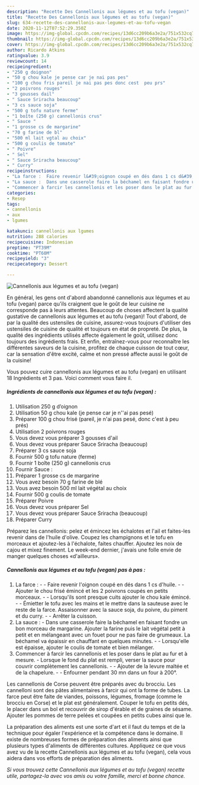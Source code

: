 ```yaml
---
description: "Recette Des Cannellonis aux légumes et au tofu (vegan)"
title: "Recette Des Cannellonis aux légumes et au tofu (vegan)"
slug: 634-recette-des-cannellonis-aux-legumes-et-au-tofu-vegan
date: 2020-11-12T07:52:29.350Z
image: https://img-global.cpcdn.com/recipes/13d6cc209b6a3e2a/751x532cq70/cannellonis-aux-legumes-et-au-tofu-vegan-photo-principale-de-la-recette.jpg
thumbnail: https://img-global.cpcdn.com/recipes/13d6cc209b6a3e2a/751x532cq70/cannellonis-aux-legumes-et-au-tofu-vegan-photo-principale-de-la-recette.jpg
cover: https://img-global.cpcdn.com/recipes/13d6cc209b6a3e2a/751x532cq70/cannellonis-aux-legumes-et-au-tofu-vegan-photo-principale-de-la-recette.jpg
author: Ricardo Atkins
ratingvalue: 3.9
reviewcount: 14
recipeingredient:
- "250 g doignon"
- "50 g chou kale je pense car je nai pas pes"
- "100 g chou fris pareil je nai pas pes donc cest  peu prs"
- "2 poivrons rouges"
- "3 gousses dail"
- " Sauce Sriracha beaucoup"
- "3 cs sauce soja"
- "500 g tofu nature ferme"
- "1 boîte (250 g) cannellonis crus"
- " Sauce "
- "1 grosse cs de margarine"
- "70 g farine de bl"
- "500 ml lait vgtal au choix"
- "500 g coulis de tomate"
- " Poivre"
- " Sel"
- " Sauce Sriracha beaucoup"
- " Curry"
recipeinstructions:
- "La farce :  Faire revenir l&#39;oignon coupé en dés dans 1 cs d&#39;huile.  Ajouter le chou frisé émincé et les 2 poivrons coupés en petits morceaux.  Lorsqu&#39;ils sont presque cuits ajouter le chou kale émincé.  Émietter le tofu avec les mains et le mettre dans la sauteuse avec le reste de la farce. Assaisonner avec la sauce soja, du poivre, du piment et du curry.  Arrêter la cuisson."
- "La sauce :  Dans une casserole faire la béchamel en faisant fondre un bon morceau de margarine. Ajouter la farine puis le lait végétal petit à petit et en mélangeant avec un fouet pour ne pas faire de grumeaux. La béchamel va épaissir en chauffant en quelques minutes.  Lorsqu&#39;elle est épaisse, ajouter le coulis de tomate et bien mélanger."
- "Commencer à farcir les cannellonis et les poser dans le plat au fur et à mesure.  Lorsque le fond du plat est rempli, verser la sauce pour couvrir complètement les cannellonis.  Ajouter de la levure maltée et de la chapelure.  Enfourner pendant 30 mn dans un four à 200°."
categories:
- Resep
tags:
- cannellonis
- aux
- lgumes

katakunci: cannellonis aux lgumes 
nutrition: 288 calories
recipecuisine: Indonesian
preptime: "PT39M"
cooktime: "PT60M"
recipeyield: "3"
recipecategory: Dessert

---
```



![Cannellonis aux légumes et au tofu (vegan)](https://img-global.cpcdn.com/recipes/13d6cc209b6a3e2a/751x532cq70/cannellonis-aux-legumes-et-au-tofu-vegan-photo-principale-de-la-recette.jpg)

En général, les gens ont d'abord abandonné cannellonis aux légumes et au tofu (vegan) parce qu'ils craignent que le goût de leur cuisine ne corresponde pas à leurs attentes. Beaucoup de choses affectent la qualité gustative de cannellonis aux légumes et au tofu (vegan)! Tout d'abord, de par la qualité des ustensiles de cuisine, assurez-vous toujours d'utiliser des ustensiles de cuisine de qualité et toujours en état de propreté. De plus, la qualité des ingrédients utilisés affecte également le goût, utilisez donc toujours des ingrédients frais. Et enfin, entraînez-vous pour reconnaître les différentes saveurs de la cuisine, profitez de chaque cuisson de tout cœur, car la sensation d'être excité, calme et non pressé affecte aussi le goût de la cuisine!

<!--inarticleads1-->

Vous pouvez cuire cannellonis aux légumes et au tofu (vegan) en utilisant 18 Ingrédients et 3 pas. Voici comment vous faire il.

##### Ingrédients de cannellonis aux légumes et au tofu (vegan) :

1. Utilisation 250 g d’oignon
1. Utilisation 50 g chou kale (je pense car je n&#39;&#39;ai pas pesé)
1. Préparer 100 g chou frisé (pareil, je n&#39;ai pas pesé, donc c&#39;est à peu prés)
1. Utilisation 2 poivrons rouges
1. Vous devez vous préparer 3 gousses d&#39;ail
1. Vous devez vous préparer  Sauce Sriracha (beaucoup)
1. Préparer 3 cs sauce soja
1. Fournir 500 g tofu nature (ferme)
1. Fournir 1 boîte (250 g) cannellonis crus
1. Fournir  Sauce :
1. Préparer 1 grosse cs de margarine
1. Vous avez besoin 70 g farine de blé
1. Vous avez besoin 500 ml lait végétal au choix
1. Fournir 500 g coulis de tomate
1. Préparer  Poivre
1. Vous devez vous préparer  Sel
1. Vous devez vous préparer  Sauce Sriracha (beaucoup)
1. Préparer  Curry


Préparez les cannellonis: pelez et émincez les échalotes et l&#39;ail et faites-les revenir dans de l&#39;huile d&#39;olive. Coupez les champignons et le tofu en morceaux et ajoutez-les à l&#39;échalote, faites chauffer. Ajoutez les noix de cajou et mixez finement. Le week-end dernier, j&#39;avais une folle envie de manger quelques choses «d&#39;ailleurs». 

<!--inarticleads2-->

##### Cannellonis aux légumes et au tofu (vegan) pas à pas :

1. La farce : -  - Faire revenir l&#39;oignon coupé en dés dans 1 cs d&#39;huile. -  - Ajouter le chou frisé émincé et les 2 poivrons coupés en petits morceaux. -  - Lorsqu&#39;ils sont presque cuits ajouter le chou kale émincé. -  - Émietter le tofu avec les mains et le mettre dans la sauteuse avec le reste de la farce. Assaisonner avec la sauce soja, du poivre, du piment et du curry. -  - Arrêter la cuisson.
1. La sauce :  - Dans une casserole faire la béchamel en faisant fondre un bon morceau de margarine. Ajouter la farine puis le lait végétal petit à petit et en mélangeant avec un fouet pour ne pas faire de grumeaux. La béchamel va épaissir en chauffant en quelques minutes. -  - Lorsqu&#39;elle est épaisse, ajouter le coulis de tomate et bien mélanger.
1. Commencer à farcir les cannellonis et les poser dans le plat au fur et à mesure.  - Lorsque le fond du plat est rempli, verser la sauce pour couvrir complètement les cannellonis. -  - Ajouter de la levure maltée et de la chapelure. -  - Enfourner pendant 30 mn dans un four à 200°.


Les cannellonis de Corse peuvent être préparés avec du brocciu. Les cannelloni sont des pâtes alimentaires à farcir qui ont la forme de tubes. La farce peut être faite de viandes, poissons, légumes, fromage (comme le brocciu en Corse) et le plat est généralement. Couper le tofu en petits dés, le placer dans un bol et recouvrir de sirop d&#39;érable et de graines de sésame. Ajouter les pommes de terre pelées et coupées en petits cubes ainsi que le. 

<!--inarticleads1-->

<p>
La préparation des aliments est une sorte d'art et il faut du temps et de la technique pour égaler l'expérience et la compétence dans le domaine. Il existe de nombreuses formes de préparation des aliments ainsi que plusieurs types d'aliments de différentes cultures. Appliquez ce que vous avez vu de la recette Cannellonis aux légumes et au tofu (vegan), cela vous aidera dans vos efforts de préparation des aliments.
</p>

<p>
<i>Si vous trouvez cette Cannellonis aux légumes et au tofu (vegan) recette utile, partagez-la avec vos amis ou votre famille, merci et bonne chance.</i>
</p>
